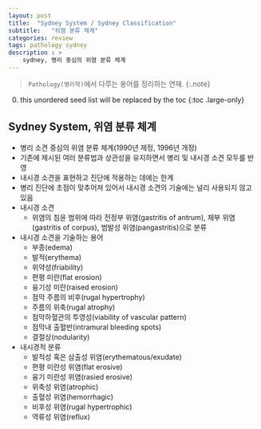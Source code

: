 ```yaml
---
layout: post
title:  "Sydney System / Sydney Classification"
subtitle:   "위염 분류 체계"
categories: review
tags: pathology sydney
description : > 
    sydney, 병리 중심의 위염 분류 체계
---
```


> `Pathology(병리학)`에서 다루는 용어를 정리하는 연재.
{:.note}

<!--more-->

0. this unordered seed list will be replaced by the toc
{:toc .large-only}

## Sydney System, 위염 분류 체계
- 병리 소견 중심의 위염 분류 체계(1990년 제정, 1996년 개정)
- 기존에 제시된 여러 분류법과 상관성을 유지하면서 병리 및 내시경 소견 모두를 반영
- 내시경 소견을 표현하고 진단에 적용하는 데에는 한계
- 병리 진단에 초점이 맞추어져 있어서 내시경 소견의 기술에는 널리 사용되지 않고 있음
- 내시경 소견
    - 위염의 침윤 범위에 따라 전정부 위염(gastritis of antrum), 체부 위염(gastritis of corpus), 범발성 위염(pangastritis)으로 분류
- 내시경 소견을 기술하는 용어
    - 부종(edema)
    - 발적(erythema)
    - 위약성(friability)
    - 편평 미란(flat erosion)
    - 융기성 미란(raised erosion) 
    - 점막 주름의 비후(rugal hypertrophy)
    - 주름의 위축(rugal atrophy)
    - 점막하혈관의 투영성(viability of vascular pattern)
    - 점막내 출혈반(intramural bleeding spots)
    - 결절상(nodularity)
- 내시경적 분류
    - 발적성 혹은 삼출성 위염(erythematous/exudate)
    - 편평 미란성 위염(flat erosive)
    - 융기 미란성 위염(rasied erosive)
    - 위축성 위염(atrophic)
    - 출혈성 위염(hemorrhagic)
    - 비후성 위염(rugal hypertrophic)
    - 역류성 위염(reflux)
    
